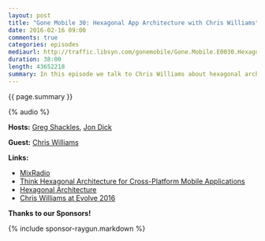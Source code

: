 ```yaml
---
layout: post
title: "Gone Mobile 30: Hexagonal App Architecture with Chris Williams"
date: 2016-02-16 09:00
comments: true
categories: episodes
mediaurl: http://traffic.libsyn.com/gonemobile/Gone.Mobile.E0030.Hexagonal.App.Architecture.with.Chris.Williams.mp3
duration: 38:00
length: 43652218
summary: In this episode we talk to Chris Williams about hexagonal architectures and how it applies to building cross-platform mobile apps. We dig into what the architecture tries to achieve, the benefits you get from approaching software design with it in mind, and how you might already be doing it without even knowing it!
---
```


{{ page.summary }}

<!-- more -->

{% audio %}

**Hosts:** [Greg Shackles](http://twitter.com/gshackles), [Jon Dick](http://twitter.com/redth)

**Guest:** [Chris Williams](https://twitter.com/crswlls)

**Links:** 

- [MixRadio](http://www.mixradiomusic.com/)
- [Think Hexagonal Architecture for Cross-Platform Mobile Applications](https://crswlls.wordpress.com/2016/01/11/think-hexagonal-architecture-for-cross-platform-mobile-applications/)
- [Hexagonal Architecture](http://alistair.cockburn.us/Hexagonal+architecture)
- [Chris Williams at Evolve 2016](https://evolve.xamarin.com/?speaker=ChrisWilliams#speaker)


**Thanks to our Sponsors!**

{% include sponsor-raygun.markdown %}
